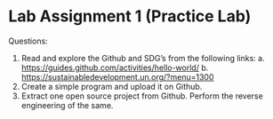 # Lab Assignment 1 (Practice Lab)

Questions:
1. Read and explore the Github and SDG’s from the following links:
	a. https://guides.github.com/activities/hello-world/
	b. https://sustainabledevelopment.un.org/?menu=1300
2. Create a simple program and upload it on Github.
3. Extract one open source project from Github. Perform the reverse engineering of the
same.
